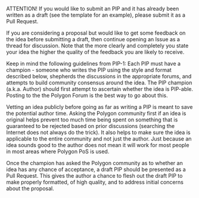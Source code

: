 ATTENTION! If you would like to submit an PIP and it has already been written as a draft (see the template for an example), please submit it as a Pull Request.

If you are considering a proposal but would like to get some feedback on the idea before submitting a draft, then continue opening an Issue as a thread for discussion. Note that the more clearly and completely you state your idea the higher the quality of the feedback you are likely to receive.

Keep in mind the following guidelines from PIP-1: Each PIP must have a champion - someone who writes the PIP using the style and format described below, shepherds the discussions in the appropriate forums, and attempts to build community consensus around the idea. The PIP champion (a.k.a. Author) should first attempt to ascertain whether the idea is PIP-able. Posting to the the Polygon Forum is the best way to go about this.

Vetting an idea publicly before going as far as writing a PIP is meant to save the potential author time. Asking the Polygon community first if an idea is original helps prevent too much time being spent on something that is guaranteed to be rejected based on prior discussions (searching the Internet does not always do the trick). It also helps to make sure the idea is applicable to the entire community and not just the author. Just because an idea sounds good to the author does not mean it will work for most people in most areas where Polygon PoS is used.

Once the champion has asked the Polygon community as to whether an idea has any chance of acceptance, a draft PIP should be presented as a Pull Request. This gives the author a chance to flesh out the draft PIP to make properly formatted, of high quality, and to address initial concerns about the proposal.
